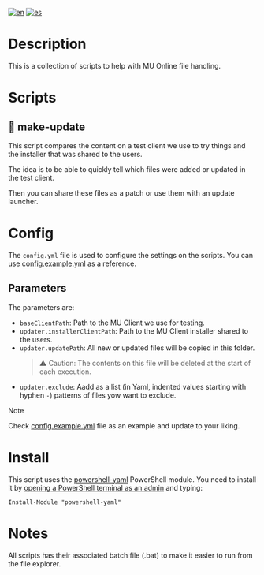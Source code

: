 [![en](https://img.shields.io/badge/lang-en-green.svg)](./README.md)
[![es](https://img.shields.io/badge/lang-es-blue.svg)](./README.es.md)

# Description

This is a collection of scripts to help with MU Online file handling.

# Scripts

## :scroll: make-update

This script compares the content on a test client we use to try things and the installer that was shared to the users.

The idea is to be able to quickly tell which files were added or updated in the test client.

Then you can share these files as a patch or use them with an update launcher.

# Config

The `config.yml` file is used to configure the settings on the scripts. You can use [config.example.yml](./config.example.yml) as a reference.

## Parameters

The parameters are:

- `baseClientPath`: Path to the MU Client we use for testing.
- `updater.installerClientPath`: Path to the MU Client installer shared to the users.
- `updater.updatePath`: All new or updated files will be copied in this folder.
  > :warning: Caution: The contents on this file will be deleted at the start of each execution.
- `updater.exclude`: Aadd as a list (in Yaml, indented values starting with hyphen `-`) patterns of files yow want to exclude.

> [!NOTE]
> Check [config.example.yml](./config.example.yml) file as an example and update to your liking.

# Install

This script uses the [powershell-yaml](https://github.com/cloudbase/powershell-yaml) PowerShell module. You need to install it by [opening a PowerShell terminal as an admin](https://learn.microsoft.com/en-us/powershell/scripting/windows-powershell/starting-windows-powershell?view=powershell-7.4#with-administrative-privileges-run-as-administrator) and typing:

```pwsh
Install-Module "powershell-yaml"
```

# Notes

All scripts has their associated batch file (.bat) to make it easier to run from the file explorer.
